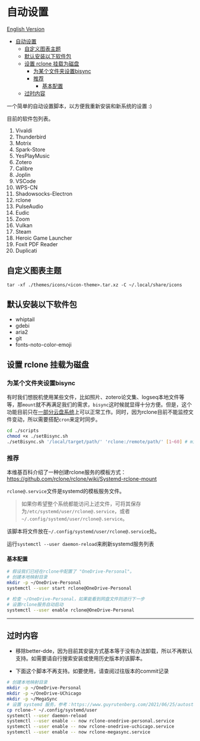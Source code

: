 # 自动设置

[English Version](./README_EN.md)

- [自动设置](#自动设置)
  - [自定义图表主题](#自定义图表主题)
  - [默认安装以下软件包](#默认安装以下软件包)
  - [设置 rclone 挂载为磁盘](#设置-rclone-挂载为磁盘)
    - [为某个文件夹设置bisync](#为某个文件夹设置bisync)
    - [推荐](#推荐)
      - [基本配置](#基本配置)
  - [过时内容](#过时内容)

一个简单的自动设置脚本，以方便我重新安装和新系统的设置 :)

目前的软件包列表。
1. Vivaldi
2. Thunderbird
3. Motrix
4. Spark-Store
5. YesPlayMusic
6. Zotero
7. Calibre
8. Joplin
9.  VSCode
10. WPS-CN
11. Shadowsocks-Electron
12. rclone
13. PulseAudio
14. Eudic
15. Zoom
16. Vulkan
17. Steam
18. Heroic Game Launcher
19. Foxit PDF Reader
20. Duplicati

## 自定义图表主题

`tar -xf ./themes/icons/<icon-theme>.tar.xz -C ~/.local/share/icons`

## 默认安装以下软件包

- whiptail
- gdebi
- aria2
- git
- fonts-noto-color-emoji

## 设置 rclone 挂载为磁盘

### 为某个文件夹设置bisync

有时我们想脱机使用某些文件，比如照片、zotero论文集、logseq本地文件等等，那`mount`就不再满足我们的需求，`bisync`这时候就显得十分方便。但是，这个功能目前只在[一部分云盘系统](https://rclone.org/bisync/#supported-backends)上可以正常工作。同时，因为rclone目前不能监控文件变动，所以需要搭配`cron`来定时同步。

```bash
cd ./scripts
chmod +x ./setBisync.sh
./setBisync.sh '/local/target/path/' 'rclone:/remote/path/' [1~60] # mins, default 30 mins
```

### 推荐

本维基百科介绍了一种创建rclone服务的模板方式：https://github.com/rclone/rclone/wiki/Systemd-rclone-mount

`rclone@.service`文件是systemd的模板服务文件。
> 如果你希望整个系统都能访问上述文件，可将其保存为`/etc/systemd/user/rclone@.service`，或者`~/.config/systemd/user/rclone@.service`。

该脚本将文件放在`~/.config/systemd/user/rclone@.service`处。

运行`systemctl --user daemon-reload`来刷新systemd服务列表

#### 基本配置

```bash
# 假设我们已经在rclone中配置了 "OneDrive-Personal"。
# 创建本地映射目录
mkdir -p ~/OneDrive-Personal
systemctl --user start rclone@OneDrive-Personal

# 检查 ~/OneDrive-Personal，如果能看到网盘文件则进行下一步
# 设置rclone服务自动启动
systemctl --user enable rclone@OneDrive-Personal
```

***

## 过时内容

- 移除better-dde，因为目前其安装方式基本等于没有办法卸载，所以不再默认支持。如需要请自行搜索安装或使用历史版本的该脚本。

- 下面这个脚本不再支持。如要使用，请查阅过往版本的commit记录
```bash
# 创建本地映射目录
mkdir -p ~/OneDrive-Personal
mkdir -p ~/OneDrive-UChicago
mkdir -p ~/MegaSync
# 设置 systemd 服务，参考：https://www.guyrutenberg.com/2021/06/25/autostart-rclone-mount-using-systemd/
cp rclone-* ~/.config/systemd/user
systemctl --user daemon-reload
systemctl --user enable -- now rclone-onedrive-personal.service
systemctl --user enable -- now rclone-onedrive-uchicago.service
systemctl --user enable -- now rclone-megasync.service
```
